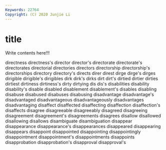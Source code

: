 ```yaml
---
Keywords: 22764
Copyright: (C) 2020 Junjie Li
---
```


# title

Write contents here!!!
 
directness 
directness's 
director 
director's 
directorate 
directorate's 
directorates 
directorial
directories 
directors 
directorship 
directorship's 
directorships 
directory 
directory's 
directs 
direr 
direst
dirge 
dirge's 
dirges 
dirigible 
dirigible's 
dirigibles 
dirk 
dirk's 
dirks 
dirt
dirt's 
dirtied 
dirtier 
dirties 
dirtiest 
dirtiness 
dirtiness's 
dirty 
dirtying 
dis
dis's 
disabilities 
disability 
disability's 
disable 
disabled 
disablement 
disablement's 
disables 
disabling
disabuse 
disabused 
disabuses 
disabusing 
disadvantage 
disadvantage's 
disadvantaged 
disadvantageous 
disadvantageously 
disadvantages
disadvantaging 
disaffect 
disaffected 
disaffecting 
disaffection 
disaffection's 
disaffects 
disagree 
disagreeable 
disagreeably
disagreed 
disagreeing 
disagreement 
disagreement's 
disagreements 
disagrees 
disallow 
disallowed 
disallowing 
disallows
disambiguate 
disambiguation 
disappear 
disappearance 
disappearance's 
disappearances 
disappeared 
disappearing 
disappears 
disappoint
disappointed 
disappointing 
disappointingly 
disappointment 
disappointment's 
disappointments 
disappoints 
disapprobation 
disapprobation's 
disapproval
disapproval's 
